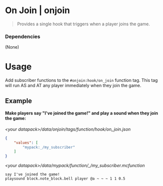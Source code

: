 # On Join | onjoin
> Provides a single hook that triggers when a player joins the game.
### Dependencies
(None)

# Usage
Add subscriber functions to the `#onjoin:hook/on_join` function tag. This tag will run AS and AT any player immediately when they join the game.

## Example
#### Make players say "I've joined the game!" and play a sound when they join the game:  
*\<your datapack\>/data/onjoin/tags/function/hook/on_join.json*
```json
{
    "values": [
        "mypack:_/my_subscriber"
    ]
}
```
*\<your datapack\>/data/mypack/function/\_/my\_subscriber.mcfunction*
```mcfunction
say I've joined the game!
playsound block.note_block.bell player @a ~ ~ ~ 1 1 0.5
```

